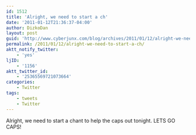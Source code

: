 ```yaml
---
id: 1512
title: 'Alright, we need to start a ch'
date: '2011-01-12T21:36:37-04:00'
author: DizkoDan
layout: post
guid: 'http://www.cyberjunx.com/blog/archives/2011/01/12/alright-we-need-to-start-a-ch/'
permalink: /2011/01/12/alright-we-need-to-start-a-ch/
aktt_notify_twitter:
    - 'yes'
ljID:
    - '1156'
aktt_twitter_id:
    - '25365569721073664'
categories:
    - Twitter
tags:
    - tweets
    - Twitter
---
```


Alright, we need to start a chant to help the caps out tonight. LETS GO CAPS!